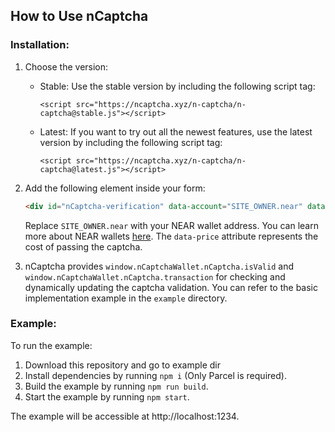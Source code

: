 ## How to Use nCaptcha

### Installation:

1. Choose the version:
    - Stable: Use the stable version by including the following script tag:
      ```
      <script src="https://ncaptcha.xyz/n-captcha/n-captcha@stable.js"></script>
      ```

    - Latest: If you want to try out all the newest features, use the latest version by including the following script tag:
      ```
      <script src="https://ncaptcha.xyz/n-captcha/n-captcha@latest.js"></script>
      ```

2. Add the following element inside your form:
   ```html
   <div id="nCaptcha-verification" data-account="SITE_OWNER.near" data-price="0.02">
   ```
   Replace `SITE_OWNER.near` with your NEAR wallet address. You can learn more about NEAR wallets [here](https://learnnear.club/near-wallets/). The `data-price` attribute represents the cost of passing the captcha.

3. nCaptcha provides `window.nCaptchaWallet.nCaptcha.isValid` and `window.nCaptchaWallet.nCaptcha.transaction` for checking and dynamically updating the captcha validation. You can refer to the basic implementation example in the `example` directory.

### Example:

To run the example:
1. Download this repository and go to example dir
2. Install dependencies by running `npm i` (Only Parcel is required).
3. Build the example by running `npm run build`.
4. Start the example by running `npm start`.

The example will be accessible at http://localhost:1234.
